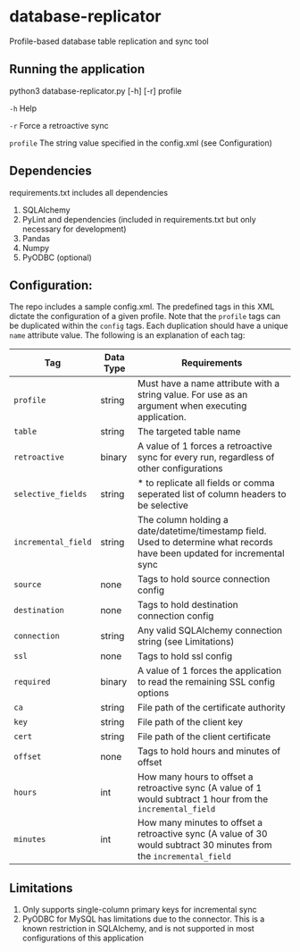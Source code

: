# database-replicator

Profile-based database table replication and sync tool

## Running the application

python3 database-replicator.py [-h] [-r] profile

`-h` Help

`-r` Force a retroactive sync

`profile` The string value specified in the config.xml (see Configuration)

## Dependencies

requirements.txt includes all dependencies

1. SQLAlchemy
2. PyLint and dependencies (included in requirements.txt but only necessary for development)
3. Pandas
4. Numpy
5. PyODBC (optional)

## Configuration:

The repo includes a sample config.xml. The predefined tags in this XML dictate the configuration of a given profile. Note that the `profile` tags can be duplicated within the `config` tags. Each duplication should have a unique `name` attribute value. The following is an explanation of each tag:

Tag | Data Type | Requirements
--- | --- | ---
`profile` | string | Must have a name attribute with a string value. For use as an argument when executing application.
`table` | string | The targeted table name
`retroactive` | binary | A value of 1 forces a retroactive sync for every run, regardless of other configurations
`selective_fields` | string | * to replicate all fields or comma seperated list of column headers to be selective
`incremental_field` | string | The column holding a date/datetime/timestamp field. Used to determine what records have been updated for incremental sync
`source` | none | Tags to hold source connection config
`destination` | none | Tags to hold destination connection config
`connection` | string | Any valid SQLAlchemy connection string (see Limitations)
`ssl` | none | Tags to hold ssl config
`required` | binary | A value of 1 forces the application to read the remaining SSL config options
`ca` | string | File path of the certificate authority
`key` | string | File path of the client key
`cert` | string | File path of the client certificate
`offset` | none | Tags to hold hours and minutes of offset
`hours` | int | How many hours to offset a retroactive sync (A value of 1 would subtract 1 hour from the `incremental_field`
`minutes` | int | How many minutes to offset a retroactive sync (A value of 30 would subtract 30 minutes from the `incremental_field`

## Limitations

1. Only supports single-column primary keys for incremental sync
2. PyODBC for MySQL has limitations due to the connector. This is a known restriction in SQLAlchemy, and is not supported in most configurations of this application
